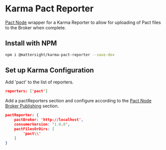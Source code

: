 # Karma Pact Reporter
[Pact Node](https://github.com/pact-foundation/pact-node) wrapper for a Karma Reporter to allow for uploading of Pact files to the Broker when complete.

## Install with NPM

```bash
npm i @mattersight/karma-pact-reporter --save-dev
```

## Set up Karma Configuration

Add 'pact' to the list of reporters.

```json
reporters: ['pact']
```

Add a pactReporters section and configure according to the [Pact Node Broker Publishing](https://github.com/pact-foundation/pact-node#pact-broker-publishing) section.

```json
pactReporter: {
    pactBroker: 'http://localhost',
    consumerVersion: '1.0.0',
    pactFilesOrDirs: [
        'pact\\'
    ]
}
```